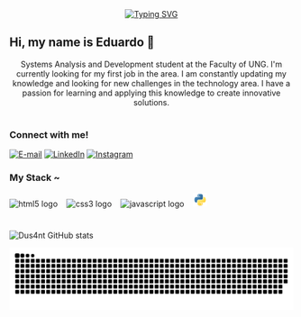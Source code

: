 <div align="center">
  <a href="https://git.io/typing-svg">
    <img src="https://readme-typing-svg.demolab.com?font=Fira+Code&weight=500&size=22&pause=1000&color=[FFFFFF]&center=true&vCenter=true&random=false&width=524&lines=%E2%8A%B9+Welcome+to+my+profile!+%CB%99%E1%B5%95%CB%99+%E2%8A%B9+" alt="Typing SVG">
  </a>
</div>

## Hi, my name is Eduardo 👋



<!--
**dus4nt/dus4nt** is a ✨ _special_ ✨ repository because its `README.md` (this file) appears on your GitHub profile.

Here are some ideas to get you started:

- 🔭 I’m currently working on ...
- 🌱 I’m currently learning ...
- 👯 I’m looking to collaborate on ...
- 🤔 I’m looking for help with ...
- 💬 Ask me about ...
- 📫 How to reach me: ...
- 😄 Pronouns: ...
- ⚡ Fun fact: ...
-->


<p align="center">Systems Analysis and Development student at the Faculty of UNG. I'm currently looking for my first job in the area. I am constantly updating my knowledge and looking for new challenges in the technology area. I have a passion for learning and applying this knowledge to create innovative solutions.
  
#

<img align="right" alt="" height="200px" src="https://i.giphy.com/media/v1.Y2lkPTc5MGI3NjExb3Joczl0bTVyajNhcjQ1MDY1bGx3NmF2OXFmMHJ6aG8zOWhvaWg3MCZlcD12MV9pbnRlcm5hbF9naWZfYnlfaWQmY3Q9Zw/nzCDqg3pNqg7K/giphy.gif">



<h3 align="left">Connect with me!</h3>

[![E-mail](	https://img.shields.io/badge/Gmail-D14836?style=for-the-badge&logo=gmail&logoColor=black)](mailto:ducamposdeveloper@gmail.com)
[![LinkedIn](https://img.shields.io/badge/LinkedIn-0077B5?style=for-the-badge&logo=linkedin&logoColor=black)](https://www.linkedin.com/in/eduardo-dos-santos-0ab62925b/)
[![Instagram](https://img.shields.io/badge/Instagram-E4405F?style=for-the-badge&logo=instagram&logoColor=black)](https://www.instagram.com/ds4ntt_/)

<h3 align="left">My Stack ~</h3>

<div align="left">
  <img src="https://cdn.jsdelivr.net/gh/devicons/devicon/icons/html5/html5-original.svg" height="25" alt="html5 logo"  />
  <img width="8" />
  <img src="https://cdn.jsdelivr.net/gh/devicons/devicon/icons/css3/css3-original.svg" height="25" alt="css3 logo"  />
  <img width="8" />
  <img src="https://cdn.jsdelivr.net/gh/devicons/devicon/icons/javascript/javascript-plain.svg" height="25" alt="javascript logo"  />
  <img width="8" />
  <img src="https://raw.githubusercontent.com/devicons/devicon/master/icons/python/python-original.svg" height="25" alt="python logo"  />
  <img width="8" />
  </div>

  #

![Dus4nt GitHub stats](https://github-readme-stats.vercel.app/api?username=dus4nt&show_icons=true&theme=tokyonight)



<picture align="center">
  <source media="(prefers-color-scheme: dark)" srcset="https://raw.githubusercontent.com/dus4nt/dus4nt/output/github-contribution-grid-snake-dark.svg">
  <source media="(prefers-color-scheme: light)" srcset="https://raw.githubusercontent.com/dus4nt/dus4nt/output/github-contribution-grid-snake-dark.svg">
  <img align="center" alt="github contribution grid snake animation" src="https://raw.githubusercontent.com/dus4nt/dus4nt/output/github-contribution-grid-snake.svg">
</picture>
